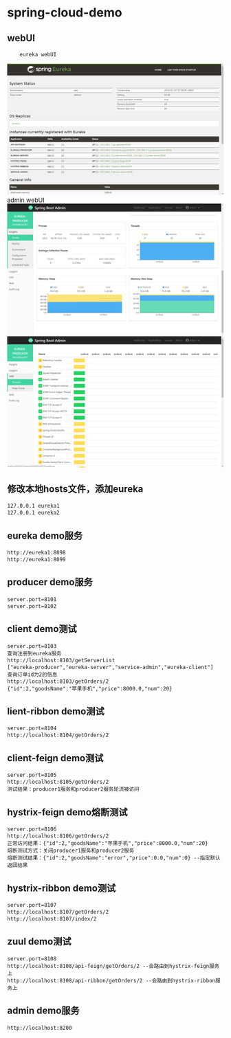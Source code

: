 # spring-cloud-demo
## webUI
        eureka webUI
![](https://github.com/fengdong99/spring-cloud-demo/blob/master/img/eureka1.png)
        admin webUI
![](https://github.com/fengdong99/spring-cloud-demo/blob/master/img/admin1.png)
![](https://github.com/fengdong99/spring-cloud-demo/blob/master/img/admin2.png)

## 修改本地hosts文件，添加eureka
    127.0.0.1 eureka1
    127.0.0.1 eureka2
## eureka demo服务
    http://eureka1:8098
    http://eureka1:8099

## producer demo服务
    server.port=8101
    server.port=8102

## client demo测试
    server.port=8103
    查询注册到eureka服务
    http://localhost:8103/getServerList
    ["eureka-producer","eureka-server","service-admin","eureka-client"]
    查询订单id为2的信息
    http://localhost:8103/getOrders/2
    {"id":2,"goodsName":"苹果手机","price":8000.0,"num":20}

## lient-ribbon demo测试
    server.port=8104
    http://localhost:8104/getOrders/2

## client-feign demo测试
    server.port=8105
    http://localhost:8105/getOrders/2
    测试结果：producer1服务和producer2服务轮流被访问

## hystrix-feign demo熔断测试
    server.port=8106
    http://localhost:8106/getOrders/2
    正常访问结果：{"id":2,"goodsName":"苹果手机","price":8000.0,"num":20}
    熔断测试方式：关闭producer1服务和producer2服务
    熔断测试结果：{"id":2,"goodsName":"error","price":0.0,"num":0} --指定默认返回结果

## hystrix-ribbon demo测试
    server.port=8107
    http://localhost:8107/getOrders/2
    http://localhost:8107/index/2

## zuul demo测试
    server.port=8108
    http://localhost:8108/api-feign/getOrders/2 --会路由到hystrix-feign服务上
    http://localhost:8108/api-ribbon/getOrders/2 --会路由到hystrix-ribbon服务上


## admin demo服务
    http://localhost:8200
